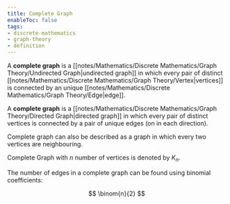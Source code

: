 ```yaml
---
title: Complete Graph
enableToc: false
tags: 
- discrete-mathematics
- graph-theory
- definition
---
```


A **complete graph** is a [[notes/Mathematics/Discrete Mathematics/Graph Theory/Undirected Graph|undirected graph]] in which every pair of distinct [[notes/Mathematics/Discrete Mathematics/Graph Theory/Vertex|vertices]] is connected by an unique [[notes/Mathematics/Discrete Mathematics/Graph Theory/Edge|edge]].

A **complete graph** is a [[notes/Mathematics/Discrete Mathematics/Graph Theory/Directed Graph|directed graph]] in which every pair of distinct vertices is connected by a pair of unique edges (on in each direction).

Complete graph can also be described as a graph in which every two vertices are neighbouring.

Complete Graph with $n$ number of vertices is denoted by $K_n$.

The number of edges in a complete graph can be found using binomial coefficients:

$$
\binom{n}{2}
$$
